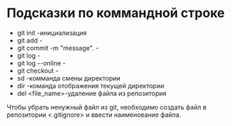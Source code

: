 # Подсказки по коммандной строке

- git init -инициализация
- git add -
- git commit -m "message". -
- git log -
- git log --online -
- git checkout -
- sd -комманда смены директории
- dir -команда отображения текущей директории
- del <file_name>-удаление файла из репозитория

Чтобы убрать ненужный файл из git, необходимо создать файл в репозитории <.gitignore> и ввести наименование файла.
